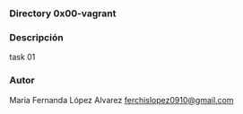 ### Directory 0x00-vagrant

### Descripción
task 01

### Autor
Maria Fernanda López Alvarez
ferchislopez0910@gmail.com
